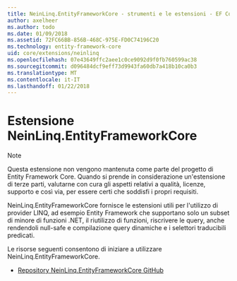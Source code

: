 ```yaml
---
title: NeinLinq.EntityFrameworkCore - strumenti e le estensioni - EF Core
author: axelheer
ms.author: todo
ms.date: 01/09/2018
ms.assetid: 72FC66BB-856B-468C-975E-FD0C74196C20
ms.technology: entity-framework-core
uid: core/extensions/neinlinq
ms.openlocfilehash: 07e43649ffc2aee1c0ce9092d9f0fb760599ac38
ms.sourcegitcommit: d096484dcf9eff73d9943fa60db7a418b10ca0b3
ms.translationtype: MT
ms.contentlocale: it-IT
ms.lasthandoff: 01/22/2018
---
```

# <a name="neinlinqentityframeworkcore-extension"></a>Estensione NeinLinq.EntityFrameworkCore

> [!NOTE]  
> Questa estensione non vengono mantenuta come parte del progetto di Entity Framework Core. Quando si prende in considerazione un'estensione di terze parti, valutarne con cura gli aspetti relativi a qualità, licenze, supporto e così via, per essere certi che soddisfi i propri requisiti.

NeinLinq.EntityFrameworkCore fornisce le estensioni utili per l'utilizzo di provider LINQ, ad esempio Entity Framework che supportano solo un subset di minore di funzioni .NET, il riutilizzo di funzioni, riscrivere le query, anche rendendoli null-safe e compilazione query dinamiche e i selettori traducibili predicati.

Le risorse seguenti consentono di iniziare a utilizzare NeinLinq.EntityFrameworkCore.
* [Repository NeinLinq.EntityFrameworkCore GitHub](https://github.com/axelheer/nein-linq/)
